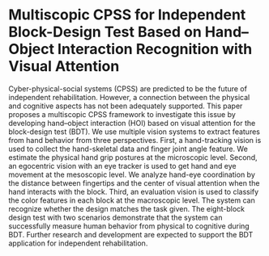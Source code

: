 # Multiscopic CPSS for Independent Block-Design Test Based on Hand–Object Interaction Recognition with Visual Attention

Cyber-physical-social systems (CPSS) are predicted to be the future of independent rehabilitation. However, a connection between the physical and cognitive aspects has not been adequately supported. This paper proposes a multiscopic CPSS framework to investigate this issue by developing hand–object interaction (HOI)  based on visual attention for the block-design test (BDT). We use multiple vision systems to extract features from hand behavior from three perspectives. First, a hand-tracking vision is used to collect the hand-skeletal data and finger joint angle feature. We estimate the physical hand grip postures at the microscopic level. Second, an egocentric vision with an eye tracker is used to get hand and eye movement at the mesoscopic level. We analyze hand-eye coordination by the distance between fingertips and the center of visual attention when the hand interacts with the block. Third, an evaluation vision is used to classify the color features in each block at the macroscopic level. The system can recognize whether the design matches the task given. The eight-block design test with two scenarios demonstrate that the system can successfully measure human behavior from physical to cognitive during BDT. Further research and development are expected to support the BDT application for independent rehabilitation. 
